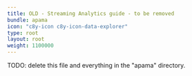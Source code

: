 ```yaml
---
title: OLD - Streaming Analytics guide - to be removed
bundle: apama
icon: "c8y-icon c8y-icon-data-explorer"
type: root
layout: root
weight: 1100000
---
```


TODO: delete this file and everything in the "apama" directory.
